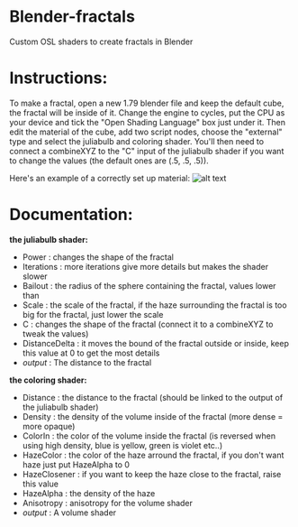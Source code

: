 # Blender-fractals
Custom OSL shaders to create fractals in Blender

# Instructions:
To make a fractal, open a new 1.79 blender file and keep the default cube, the fractal will be inside of it. Change the engine to cycles, put the CPU as your device and tick the "Open Shading Language" box just under it. Then edit the material of the cube, add two script nodes, choose the "external" type and select the juliabulb and coloring shader. You'll then need to connect a combineXYZ to the "C" input of the juliabulb shader if you want to change the values (the default ones are (.5, .5, .5)).

Here's an example of a correctly set up material:
![alt text](https://i.imgur.com/FYhRpR4.png)



# Documentation:
**the juliabulb shader:**
 - Power : changes the shape of the fractal
 - Iterations : more iterations give more details but makes the shader slower
 - Bailout : the radius of the sphere containing the fractal, values lower than
 - Scale : the scale of the fractal, if the haze surrounding the fractal is too big for the fractal, just lower the scale
 - C : changes the shape of the fractal (connect it to a combineXYZ to tweak the values)
 - DistanceDelta : it moves the bound of the fractal outside or inside, keep this value at 0 to get the most details
 - *output* : The distance to the fractal

**the coloring shader:**
 - Distance : the distance to the fractal (should be linked to the output of the juliabulb shader)
 - Density : the density of the volume inside of the fractal (more dense = more opaque)
 - ColorIn : the color of the volume inside the fractal (is reversed when using high density, blue is yellow, green is violet etc..)
 - HazeColor : the color of the haze arround the fractal, if you don't want haze just put HazeAlpha to 0
 - HazeClosener : if you want to keep the haze close to the fractal, raise this value
 - HazeAlpha : the density of the haze
 - Anisotropy : anisotropy for the volume shader
 - *output* : A volume shader
